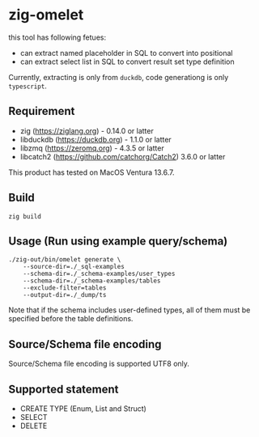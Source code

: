 # zig-omelet

this tool has following fetues:

* can extract named placeholder in SQL to convert into positional
* can extract select list in SQL to convert result set type definition

Currently, extracting is only from `duckdb`, code generationg is only `typescript`.

## Requirement

* zig (https://ziglang.org) - 0.14.0 or latter
* libduckdb (https://duckdb.org) - 1.1.0 or latter
* libzmq (https://zeromq.org) - 4.3.5 or latter
* libcatch2 (https://github.com/catchorg/Catch2) 3.6.0 or latter

This product has tested on MacOS Ventura 13.6.7.

## Build

```
zig build
```

## Usage (Run using example query/schema)

```
./zig-out/bin/omelet generate \
    --source-dir=./_sql-examples
    --schema-dir=./_schema-examples/user_types
    --schema-dir=./_schema-examples/tables
    --exclude-filter=tables
    --output-dir=./_dump/ts
```

Note that if the schema includes user-defined types, all of them must be specified before the table definitions.

## Source/Schema file encoding

Source/Schema file encoding is supported UTF8 only.

## Supported statement

* CREATE TYPE (Enum, List and Struct)
* SELECT
* DELETE
